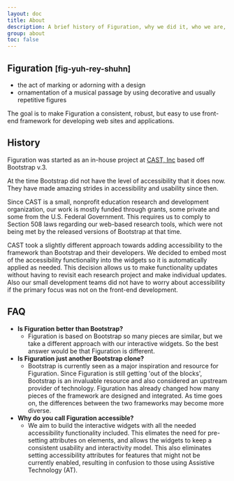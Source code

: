 ```yaml
---
layout: doc
title: About
description: A brief history of Figuration, why we did it, who we are, and more.
group: about
toc: false
---
```


## Figuration <small>\[fig-yuh-**rey**-shuhn\]</small>

- the act of marking or adorning with a design
- ornamentation of a musical passage by using decorative and usually repetitive figures

The goal is to make Figuration a consistent, robust, but easy to use front-end framework for developing web sites and applications.

## History

Figuration was started as an in-house project at [CAST, Inc](http://www.cast.org/) based off Bootstrap v.3.

At the time Bootstrap did not have the level of accessibility that it does now.  They have made amazing strides in accessibility and usability since then.

Since CAST is a small, nonprofit education research and development organization, our work is mostly funded through grants, some private and some from the U.S. Federal Government.  This requires us to comply to Section 508 laws regarding our web-based research tools, which were not being met by the released versions of Bootstrap at that time.

CAST took a slightly different approach towards adding accessibility to the framework than Bootstrap and their developers.  We decided to embed most of the accessibility functionality into the widgets so it is automatically applied as needed.  This decision allows us to make functionality updates without having to revisit each research project and make individual updates.  Also our small development teams did not have to worry about accessibility if the primary focus was not on the front-end development.

## FAQ

- **Is Figuration better than Bootstrap?**
  - Figuration is based on Bootstrap so many pieces are similar, but we take a different approach with our interactive widgets.  So the best answer would be that Figuration is different.
- **Is Figuration just another Bootstrap clone?**
  - Bootstrap is currently seen as a major inspiration and resource for Figuration.  Since Figuration is still getting 'out of the blocks', Bootstrap is an invaluable resource and also considered an upstream provider of technology. Figuration has already changed how many pieces of the framework are designed and integrated.  As time goes on, the differences between the two frameworks may become more diverse.
- **Why do you call Figuration accessible?**
  - We aim to build the interactive widgets with all the needed accessibility functionality included.  This elimates the need for pre-setting attributes on elements, and allows the widgets to keep a consistent usability and interactivity model.  This also eliminates setting accessibility attributes for features that might not be currently enabled, resulting in confusion to those using Assistive Technology (AT).
